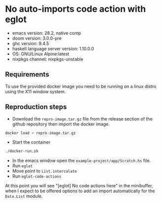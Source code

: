 # No auto-imports code action with eglot

- emacs version: 28.2, native comp
- doom version: 3.0.0-pre
- ghc version: 9.4.5
- haskell language server version: 1.10.0.0
- OS: GNU/Linux Alpine:latest
- nixpkgs channel: nixpkgs-unstable

## Requirements

To use the provided docker image you need to be running on
a linux distro using the X11 window system.

## Reproduction steps

- Download the `repro-image.tar.gz` file from the release section of the github repository then import the docker image.

```sh
docker load < repro-image.tar.gz
```

- Start the container

```sh
./docker-run.sh
```

- In the emacs window open the `example-project/app/Scratch.hs` file.
- Run `eglot`
- Move point to `List.intercalate`
- Run `eglot-code-actions`

At this point you will see "[eglot] No code actions here" in the minibuffer, when I expect to be offered options to add an import automatically for the `Data.List` module.
